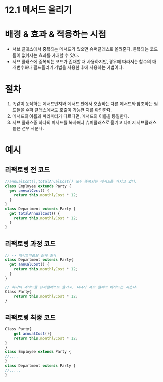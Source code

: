 # 12.1 메서드 올리기

# 배경 & 효과 & 적용하는 시점

- 서브 클래스에서 중복되는 메서드가 있으면 슈퍼클래스로 올려준다. 중복되는 코드들이 없어지는 효과를 기대할 수 있다.
- 서브 클래스에 중복되는 코드가 존재할 때 사용하지만,
  경우에 따라서는 함수의 매개변수화나 필드올리기 기법을 사용한 후에 사용하는 기법이다.

# 절차

1. 똑같이 동작하는 메서드인지와 메서드 안에서 호출하는 다른 메서드와 참조하는 필드들을 슈퍼 클래스에서도
   호출이 가능한 지를 확인한다.
2. 메서드의 이름과 파라미터가 다르다면, 메서드의 이름을 통일한다.
3. 서브 클래스중 하나의 메서드를 복사해서 슈퍼클래스로 옮기고 나머지 서브클래스들은 전부 지운다.

# 예시

## 리팩토링 전 코드

```js
//annualCost(),totalAnualCost() 모두 중복되는 메서드를 가지고 있다.
class Employee extends Party {
  get annualCost() {
    return this.monthlyCost * 12;
  }
}
class Department extends Party {
  get totalAnnualCost() {
    return this.monthlyCost * 12;
  }
}
```

## 리팩토링 과정 코드

```js
// -> 메서드이름을 같게 한다
class Department extends Party{
  get annualCost() {
    return this.monthlyCost * 12;
  }
}

// 하나의 메서드를 슈퍼클래스로 올기고, 나머지 서브 클래스 메서드는 지운다.
Class Party{
    return this.monthlyCost * 12;
}
```

## 리팩토링 최종 코드

```js
Class Party{
    get annualCost(){
    return this.monthlyCost * 12;
}
}
class Employee extends Party {
//....
}
class Department extends Party {
//.....
}
```
